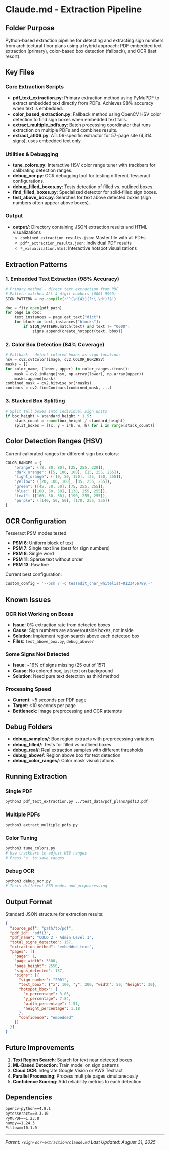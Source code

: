 # Claude.md - Extraction Pipeline

## Folder Purpose
Python-based extraction pipeline for detecting and extracting sign numbers from architectural floor plans using a hybrid approach: PDF embedded text extraction (primary), color-based box detection (fallback), and OCR (last resort).

## Key Files

### Core Extraction Scripts
- **pdf_text_extraction.py**: Primary extraction method using PyMuPDF to extract embedded text directly from PDFs. Achieves 98% accuracy when text is embedded.
- **color_based_extraction.py**: Fallback method using OpenCV HSV color detection to find sign boxes when embedded text fails.
- **extract_multiple_pdfs.py**: Batch processing coordinator that runs extraction on multiple PDFs and combines results.
- **extract_atl06.py**: ATL06-specific extractor for 57-page site (4,314 signs), uses embedded text only.

### Utilities & Debugging
- **tune_colors.py**: Interactive HSV color range tuner with trackbars for calibrating detection ranges.
- **debug_ocr.py**: OCR debugging tool for testing different Tesseract configurations.
- **debug_filled_boxes.py**: Tests detection of filled vs. outlined boxes.
- **find_filled_boxes.py**: Specialized detector for solid-filled sign boxes.
- **test_above_box.py**: Searches for text above detected boxes (sign numbers often appear above boxes).

### Output
- **output/**: Directory containing JSON extraction results and HTML visualizations
  - `combined_extraction_results.json`: Master file with all PDFs
  - `pdf*_extraction_results.json`: Individual PDF results
  - `*_visualization.html`: Interactive hotspot visualizations

## Extraction Patterns

### 1. Embedded Text Extraction (98% Accuracy)
```python
# Primary method - direct text extraction from PDF
# Pattern matches ALL 4-digit numbers (0001-9999)
SIGN_PATTERN = re.compile(r'^(\d{4})(?:\.\d+)?$')

doc = fitz.open(pdf_path)
for page in doc:
    text_instances = page.get_text("dict")
    for block in text_instances["blocks"]:
        if SIGN_PATTERN.match(text) and text != "0000":
            signs.append(create_hotspot(text, bbox))
```

### 2. Color Box Detection (84% Coverage)
```python
# Fallback - detect colored boxes as sign locations
hsv = cv2.cvtColor(image, cv2.COLOR_BGR2HSV)
masks = []
for color_name, (lower, upper) in color_ranges.items():
    mask = cv2.inRange(hsv, np.array(lower), np.array(upper))
    masks.append(mask)
combined_mask = cv2.bitwise_or(*masks)
contours = cv2.findContours(combined_mask, ...)
```

### 3. Stacked Box Splitting
```python
# Split tall boxes into individual sign units
if box_height > standard_height * 1.5:
    stack_count = round(box_height / standard_height)
    split_boxes = [(x, y + i*h, w, h) for i in range(stack_count)]
```

## Color Detection Ranges (HSV)

Current calibrated ranges for different sign box colors:
```python
COLOR_RANGES = {
    "orange": ([8, 80, 80], [25, 255, 220]),
    "dark_orange": ([5, 100, 100], [15, 255, 255]),
    "light_orange": ([10, 50, 150], [25, 150, 255]),
    "yellow": ([20, 100, 100], [35, 255, 255]),
    "green": ([45, 50, 50], [75, 255, 255]),
    "blue": ([100, 50, 50], [130, 255, 255]),
    "teal": ([160, 50, 50], [190, 255, 255]),
    "purple": ([140, 50, 50], [170, 255, 255])
}
```

## OCR Configuration

Tesseract PSM modes tested:
- **PSM 6**: Uniform block of text
- **PSM 7**: Single text line (best for sign numbers)
- **PSM 8**: Single word
- **PSM 11**: Sparse text without order
- **PSM 13**: Raw line

Current best configuration:
```python
custom_config = '--psm 7 -c tessedit_char_whitelist=0123456789.-'
```

## Known Issues

### OCR Not Working on Boxes
- **Issue**: 0% extraction rate from detected boxes
- **Cause**: Sign numbers are above/outside boxes, not inside
- **Solution**: Implement region search above each detected box
- **Files**: `test_above_box.py`, `debug_above/`

### Some Signs Not Detected
- **Issue**: ~16% of signs missing (25 out of 157)
- **Cause**: No colored box, just text on background
- **Solution**: Need pure text detection as third method

### Processing Speed
- **Current**: ~5 seconds per PDF page
- **Target**: <10 seconds per page
- **Bottleneck**: Image preprocessing and OCR attempts

## Debug Folders

- **debug_samples/**: Box region extracts with preprocessing variations
- **debug_filled/**: Tests for filled vs outlined boxes
- **debug_real/**: Real extraction samples with different thresholds
- **debug_above/**: Region above box for text detection
- **debug_color_ranges/**: Color mask visualizations

## Running Extraction

### Single PDF
```bash
python3 pdf_text_extraction.py ../test_data/pdf_plans/pdf13.pdf
```

### Multiple PDFs
```bash
python3 extract_multiple_pdfs.py
```

### Color Tuning
```bash
python3 tune_colors.py
# Use trackbars to adjust HSV ranges
# Press 's' to save ranges
```

### Debug OCR
```bash
python3 debug_ocr.py
# Tests different PSM modes and preprocessing
```

## Output Format

Standard JSON structure for extraction results:
```json
{
  "source_pdf": "path/to/pdf",
  "pdf_id": "pdf13",
  "pdf_name": "COLO 2 - Admin Level 1",
  "total_signs_detected": 157,
  "extraction_method": "embedded_text",
  "pages": [{
    "page": 1,
    "page_width": 3300,
    "page_height": 2550,
    "signs_detected": 157,
    "signs": [{
      "sign_number": "2001",
      "text_bbox": {"x": 100, "y": 200, "width": 50, "height": 30},
      "hotspot_bbox": {
        "x_percentage": 3.03,
        "y_percentage": 7.84,
        "width_percentage": 1.51,
        "height_percentage": 1.18
      },
      "confidence": "embedded"
    }]
  }]
}
```

## Future Improvements

1. **Text Region Search**: Search for text near detected boxes
2. **ML-Based Detection**: Train model on sign patterns
3. **Cloud OCR**: Integrate Google Vision or AWS Textract
4. **Parallel Processing**: Process multiple pages simultaneously
5. **Confidence Scoring**: Add reliability metrics to each detection

## Dependencies

```txt
opencv-python==4.8.1
pytesseract==0.3.10
PyMuPDF==1.23.8
numpy==1.24.3
Pillow==10.1.0
```

---
*Parent: `/sign-ocr-extraction/claude.md`*
*Last Updated: August 31, 2025*